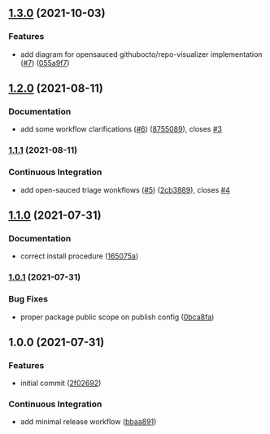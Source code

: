 ## [1.3.0](https://github.com/open-sauced/semantic-release-conventional-config/compare/v1.2.0...v1.3.0) (2021-10-03)


### Features

* add diagram for opensauced githubocto/repo-visualizer implementation ([#7](https://github.com/open-sauced/semantic-release-conventional-config/issues/7)) ([055a9f7](https://github.com/open-sauced/semantic-release-conventional-config/commit/055a9f718cc7679863d6b4d9952ee0397128da03))

## [1.2.0](https://github.com/open-sauced/semantic-release-conventional-config/compare/v1.1.1...v1.2.0) (2021-08-11)


### Documentation

* add some workflow clarifications ([#6](https://github.com/open-sauced/semantic-release-conventional-config/issues/6)) ([8755089](https://github.com/open-sauced/semantic-release-conventional-config/commit/87550891492cb812a29d4a3e4ed63ba561a4ae06)), closes [#3](https://github.com/open-sauced/semantic-release-conventional-config/issues/3)

### [1.1.1](https://github.com/open-sauced/semantic-release-conventional-config/compare/v1.1.0...v1.1.1) (2021-08-11)


### Continuous Integration

* add open-sauced triage wonkflows ([#5](https://github.com/open-sauced/semantic-release-conventional-config/issues/5)) ([2cb3889](https://github.com/open-sauced/semantic-release-conventional-config/commit/2cb388954216097f3dfbe7de48bfbb4920b34735)), closes [#4](https://github.com/open-sauced/semantic-release-conventional-config/issues/4)

## [1.1.0](https://github.com/open-sauced/semantic-release-conventional-config/compare/v1.0.1...v1.1.0) (2021-07-31)


### Documentation

* correct install procedure ([165075a](https://github.com/open-sauced/semantic-release-conventional-config/commit/165075a5556d442037aa053e800928e300a7b837))

### [1.0.1](https://github.com/open-sauced/semantic-release-conventional-config/compare/v1.0.0...v1.0.1) (2021-07-31)


### Bug Fixes

* proper package public scope on publish config ([0bca8fa](https://github.com/open-sauced/semantic-release-conventional-config/commit/0bca8faa4b44e82517eb3d26d4e91e30f67241cf))

## 1.0.0 (2021-07-31)


### Features

* initial commit ([2f02692](https://github.com/open-sauced/semantic-release-conventional-config/commit/2f02692c1cae0e834bfe9a3d0b6303c3a9e17d82))


### Continuous Integration

* add minimal release workflow ([bbaa891](https://github.com/open-sauced/semantic-release-conventional-config/commit/bbaa891c450fe83610ce709ed4ebc125ea6775b6))

